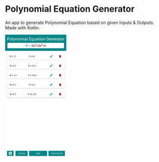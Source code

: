# Polynomial Equation Generator

An app to generate Polynomial Equation based on given Inputs & Outputs. Made with Kotlin.

<img src="preview.jpg" alt="Preview Image" title="App Preview Image" style="display: inline-block; margin: 0 auto; max-width: 200px">

